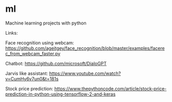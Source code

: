 # ml
Machine learning projects with python

Links:

Face recognition using webcam:
https://github.com/ageitgey/face_recognition/blob/master/examples/facerec_from_webcam_faster.py

Chatbot:
https://github.com/microsoft/DialoGPT

Jarvis like assistant:
https://www.youtube.com/watch?v=CumHy6v7un0&t=181s

Stock price prediction:
https://www.thepythoncode.com/article/stock-price-prediction-in-python-using-tensorflow-2-and-keras
